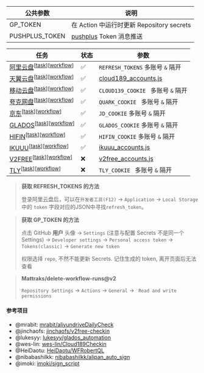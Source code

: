 | 公共参数       | 说明                                                |
| -------------- | --------------------------------------------------- |
| GP_TOKEN       | 在 Action 中运行时更新 Repository secrets           |
| PUSHPLUS_TOKEN | [pushplus](http://www.pushplus.plus) Token 消息推送 |

| 任务                                                                                                                                                        | 状态 | 参数                                                  |
| ----------------------------------------------------------------------------------------------------------------------------------------------------------- | ---- | ----------------------------------------------------- |
| [阿里云盘](https://www.alipan.com/)<sup>[[task](./task/aliyundriver_checkin.js)]</sup><sup>[[workflow](./.github/workflows/aliyundriver_checkin.yml)]</sup> | ✅    | `REFRESH_TOKENS` 多账号 `&` 隔开                      |
| [天翼云盘](https://cloud.189.cn/)<sup>[[task](./task/cloud189_checkin.js)]</sup><sup>[[workflow](./.github/workflows/cloud189_checkin.yml)]</sup>           | ✅    | [cloud189_accounts.js](./config/cloud189_accounts.js) |
| [移动云盘](https://yun.139.com/)<sup>[[task](./task/cloud139_checkin.js)]</sup><sup>[[workflow](./.github/workflows/cloud139_checkin.yml)]</sup>            | ✅    | `CLOUD139_COOKIE ` 多账号 `&` 隔开                    |
| [夸克网盘](https://pan.quark.cn/)<sup>[[task](./task/quarkdriver_checkin.js)]</sup><sup>[[workflow](./.github/workflows/quarkdriver_checkin.yml)]</sup>     | ✅    | `QUARK_COOKIE ` 多账号 `&` 隔开                       |
| [京东](https://www.jd.com/)<sup>[[task](./task/jd_checkin.js)]</sup><sup>[[workflow](./.github/workflows/jd_checkin.yml)]</sup>                             | ✅    | `JD_COOKIE` 多账号 `&` 隔开                           |
| [GLADOS](https://glados.rocks/console)<sup>[[task](./task/glados_checkin.js)]</sup><sup>[[workflow](./.github/workflows/glados_checkin.yml)]</sup>          | ✅    | `GLADOS_COOKIE` 多账号 `&` 隔开                       |
| [HIFIN](https://www.hifini.com/)<sup>[[task](./task/hifin_checkin.js)]</sup><sup>[[workflow](./.github/workflows/hifin_checkin.yml)]</sup>                  | ✅    | `HIFIN_COOKIE` 多账号 `&` 隔开                        |
| [IKUUU](https://ikuuu.org/)<sup>[[task](./task/ikuuu_checkin.js)]</sup><sup>[[workflow](./.github/workflows/ikuuu_checkin.yml)]</sup>                       | ✅    | [ikuuu_accounts.js](./config/ikuuu_accounts.js)       |
| [V2FREE](https://v2free.net/)<sup>[[task](./task/v2free_checkin.js)]</sup><sup>[[workflow](./.github/workflows/v2free_checkin.yml)]</sup>                   | ❌    | [v2free_accounts.js](./config/v2free_accounts.js)     |
| [TLY](https://tly31.com/)<sup>[[task](./task/tly_checkin.js)]</sup><sup>[[workflow](./.github/workflows/tly_checkin.yml)]</sup>                             | ❌    | `TLY_COOKIE ` 多账号 `&` 隔开                         |

> **获取 REFRESH_TOKENS 的方法**
>
>  登录阿里云盘后，可以在`开发者工具(F12)` -> `Application` -> `Local Storage` 中的 `token` 字段对应的JSON中寻找`refresh_token`。

> **获取 GP_TOKEN 的方法**
>
> 点击 GitHub **用户** 头像 -> `Settings` (注意与配置 Secrets 不是同一个
> Settings) -> `Developer settings` -> `Personal access token` -> `Tokens(classic)` -> `Generate new token`
>
> 权限选择 `repo`, 不然不能更新 Secrets. 记住生成的 token, 离开页面后无法查看

> **Mattraks/delete-workflow-runs@v2**
> 
> `Repository Settings` -> `Actions` -> `General` -> ` Read and write permissions`

#### 参考项目
- @mrabit: [mrabit/aliyundriveDailyCheck](https://github.com/mrabit/aliyundriveDailyCheck/)
- @jinchaofs: [jinchaofs/v2free-checkin](https://github.com/jinchaofs/v2free-checkin/)
- @lukesyy: [lukesyy/glados_automation](https://github.com/lukesyy/glados_automation)
- @wes-lin: [wes-lin/Cloud189Checkin](https://github.com/wes-lin/Cloud189Checkin)
- @HeiDaotu: [HeiDaotu/WFRobertQL](https://github.com/HeiDaotu/WFRobertQL)
- @nibabashilkk: [nibabashilkk/alipan_auto_sign](https://github.com/nibabashilkk/alipan_auto_sign)
- @imoki: [imoki/sign_script](https://github.com/imoki/sign_script)
